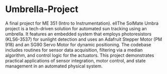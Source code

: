 # Umbrella-Project
A final project for ME 351 (Intro to Instrumentation). ellThe SolMate Umbra project is a tech-driven solution for automated sun tracking using an umbrella. It features an embedded system that employs photoresistors (KLS6-3537) for sunlight detection and uses an Adafruit Stepper Motor (PM 918) and an SG90 Servo Motor for dynamic positioning. The codebase includes routines for sensor data acquisition, filtering via a median algorithm, and control logic for the actuators. This project demonstrates practical applications of sensor integration, motor control, and state management in an automated physical system.
